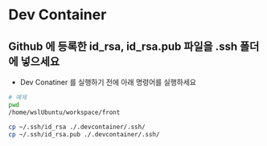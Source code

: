 # Dev Container

## Github 에 등록한 id_rsa, id_rsa.pub 파일을 .ssh 폴더에 넣으세요

- Dev Conatiner 를 실행하기 전에 아래 명령어를 실행하세요

```bash
# 예제
pwd
/home/wslUbuntu/workspace/front

cp ~/.ssh/id_rsa ./.devcontainer/.ssh/
cp ~/.ssh/id_rsa.pub ./.devcontainer/.ssh/
```
